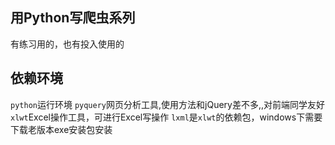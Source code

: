 ## 用Python写爬虫系列
有练习用的，也有投入使用的

## 依赖环境
`python`运行环境
`pyquery`网页分析工具,使用方法和jQuery差不多,,对前端同学友好
`xlwt`Excel操作工具，可进行Excel写操作
`lxml`是`xlwt`的依赖包，windows下需要下载老版本exe安装包安装